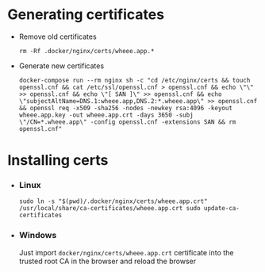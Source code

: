 # Generating certificates
 - Remove old certificates
   
    `
    rm -Rf .docker/nginx/certs/wheee.app.*
    `
 - Generate new certificates
   
    `
    docker-compose run --rm nginx sh -c "cd /etc/nginx/certs && touch openssl.cnf && cat /etc/ssl/openssl.cnf > openssl.cnf && echo \"\" >> openssl.cnf && echo \"[ SAN ]\" >> openssl.cnf && echo \"subjectAltName=DNS.1:wheee.app,DNS.2:*.wheee.app\" >> openssl.cnf && openssl req -x509 -sha256 -nodes -newkey rsa:4096 -keyout wheee.app.key -out wheee.app.crt -days 3650 -subj \"/CN=*.wheee.app\" -config openssl.cnf -extensions SAN && rm openssl.cnf"
    `

# Installing certs

 - ### Linux

    `
    sudo ln -s "$(pwd)/.docker/nginx/certs/wheee.app.crt" /usr/local/share/ca-certificates/wheee.app.crt
    sudo update-ca-certificates
    `

 - ### Windows

    Just import `docker/nginx/certs/wheee.app.crt` certificate into the trusted root CA in the browser and reload the browser